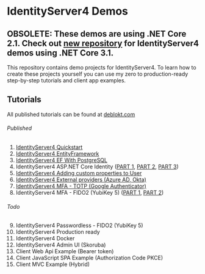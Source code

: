 # IdentityServer4 Demos

## OBSOLETE: These demos are using .NET Core 2.1. Check out [new repository](https://github.com/Deblokt/IdentityServer4Demos.NETCore31) for IdentityServer4 demos using .NET Core 3.1.

This repository contains demo projects for IdentityServer4. To learn how to create these projects yourself you can use my zero to production-ready step-by-step tutorials and client app examples.

## Tutorials
All published tutorials can be found at [deblokt.com](https://deblokt.com)

###### Published
1. [IdentityServer4 Quickstart](https://deblokt.com/2019/09/01/01-identityserver4-quickstart)
2. [IdentityServer4 EntityFramework](https://deblokt.com/2019/09/20/02-identityserver4-entityframework)
3. [IdentityServer4 EF With PostgreSQL](https://deblokt.com/2019/09/23/03-identityserver4-ef-with-postgresql)
4. IdentityServer4 ASP.NET Core Identity ([PART 1](https://deblokt.com/2019/09/23/04-part-1-identityserver4-asp-net-core-identity), [PART 2](https://deblokt.com/2019/09/24/04-part-2-identityserver4-asp-net-core-identity), [PART 3](https://deblokt.com/2019/09/26/04-part-3-identityserver4-asp-net-core-identity))
5. [IdentityServer4 Adding custom properties to User](https://deblokt.com/2019/09/27/05-identityserver4-adding-custom-properties-to-user)
6. [IdentityServer4 External providers (Azure AD, Okta)](https://deblokt.com/2019/09/30/06-identityserver4-external-providers)
7. [IdentityServer4 MFA - TOTP (Google Authenticator)](https://deblokt.com/2019/10/09/07-identityserver4-mfa-totp)
8. IdentityServer4 MFA - FIDO2 (YubiKey 5) ([PART 1](https://deblokt.com/2019/10/21/08-identityserver4-mfa-fido2-yubikey-5), [PART 2](https://deblokt.com/2019/12/11/08-part-2-identityserver4-mfa-fido2-yubikey-5))

###### Todo
9. IdentityServer4 Passwordless - FIDO2 (YubiKey 5)
10. IdentityServer4 Production ready
11. IdentityServer4 Docker
12. IdentityServer4 Admin UI (Skoruba)
13. Client Web Api Example (Bearer token)
14. Client JavaScript SPA Example (Authorization Code PKCE)
15. Client MVC Example (Hybrid)
